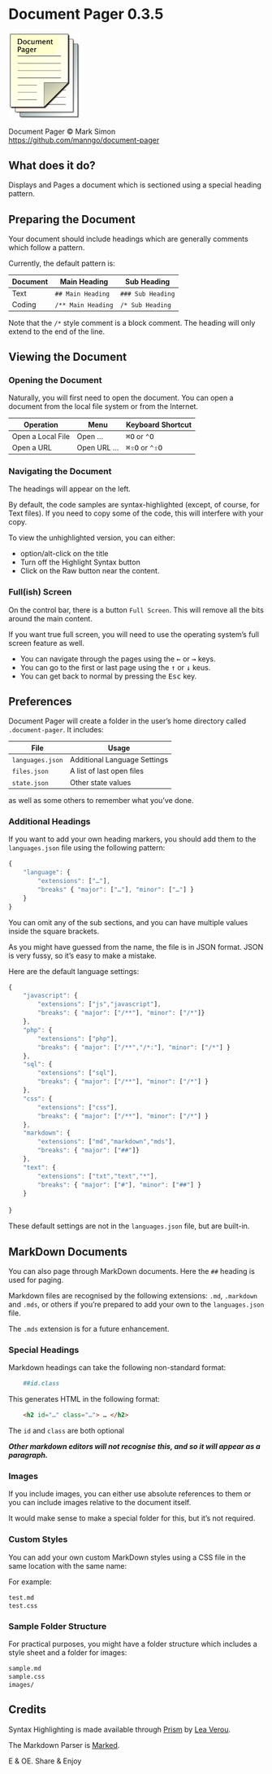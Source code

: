 #	Document Pager 0.3.5

<img src="images/document-pager.png" width="140">

Document Pager © Mark Simon  
https://github.com/manngo/document-pager

##	What does it do?

Displays and Pages a document which is sectioned using a special heading pattern.

##	Preparing the Document

Your document should include headings which are generally comments which follow a pattern.

Currently, the default pattern is:

| Document | Main Heading       | Sub Heading       |
|----------|--------------------|-------------------|
| Text     | `## Main Heading`  | `### Sub Heading` |
| Coding   | `/** Main Heading` | `/* Sub Heading`  |

Note that the `/*` style comment is a block comment. The heading will only extend to the end of the line.

##	Viewing the Document

###	Opening the Document

Naturally, you will first need to open the document. You can open a document from the local file system or from the Internet.

| Operation         | Menu       | Keyboard Shortcut |
|-------------------|------------|-------------------|
| Open a Local File | Open …     | <span><kbd>⌘</kbd><kbd>O</kbd></span> or <span><kbd>⌃</kbd><kbd>O</kbd></span>          |
| Open a URL        | Open URL … | <span><kbd>⌘</kbd><kbd>⇧</kbd><kbd>O</kbd></span> or <span><kbd>⌃</kbd><kbd>⇧</kbd><kbd>O</kbd></span>        |


###	Navigating the Document

The headings will appear on the left.

By default, the code samples are syntax-highlighted (except, of course, for Text files). If you need to copy some of the code, this will interfere with your copy.

To view the unhighlighted version, you can either:

- option/alt-click on the title
- Turn off the Highlight Syntax button
- Click on the Raw button near the content.

###	Full(ish) Screen

On the control bar, there is a button `Full Screen`. This will remove all the bits around the main content.

If you want true full screen, you will need to use the operating system’s full screen feature as well.

- You can navigate through the pages using the <span><kbd>←</kbd></span> or <span><kbd>→</kbd></span> keys.
- You can go to the first or last page using the <span><kbd>↑</kbd></span> or <span><kbd>↓</kbd></span> keus.
- You can get back to normal by pressing the <span><kbd>Esc</kbd></span> key.

##	Preferences

Document Pager will create a folder in the user’s home directory called `.document-pager`. It includes:

| File             | Usage                        |
|------------------|------------------------------|
| `languages.json` | Additional Language Settings |
| `files.json`     | A list of last open files    |
| `state.json`     | Other state values           |

as well as some others to remember what you’ve done.

###	Additional Headings

If you want to add your own heading markers, you should add them to the `languages.json` file using the following pattern:

```js
{
	"language": {
		"extensions": ["…"],
		"breaks" { "major": ["…"], "minor": ["…"] }
	}
}
```

You can omit any of the sub sections, and you can have multiple values inside the square brackets.

As you might have guessed from the name, the file is in JSON format. JSON is very fussy, so it’s easy to make a mistake.

Here are the default language settings:

```js
{
	"javascript": {
		"extensions": ["js","javascript"],
		"breaks": { "major": ["/**"], "minor": ["/*"]}
	},
	"php": {
		"extensions": ["php"],
		"breaks": { "major": ["/**","/*:"], "minor": ["/*"] }
	},
	"sql": {
		"extensions": ["sql"],
		"breaks": { "major": ["/**"], "minor": ["/*"] }
	},
	"css": {
		"extensions": ["css"],
		"breaks": { "major": ["/**"], "minor": ["/*"] }
	},
	"markdown": {
		"extensions": ["md","markdown","mds"],
		"breaks": { "major": ["##"]}
	},
	"text": {
		"extensions": ["txt","text","*"],
		"breaks": { "major": ["#"], "minor": ["##"] }
	}

}
```

These default settings are not in the `languages.json` file, but are built-in.

##	MarkDown Documents

You can also page through MarkDown documents. Here the `##` heading is used for paging.

Markdown files are recognised by the following extensions: `.md`, `.markdown` and `.mds`, or others if you’re prepared to add your own to the `languages.json` file.

The `.mds` extension is for a future enhancement.

###	Special Headings

Markdown headings can take the following non-standard format:

```md
	##id.class
```

This generates HTML in the following format:

```html
	<h2 id="…" class="…"> … </h2>
```

The `id` and `class` are both optional

___Other markdown editors will not recognise this, and so it will appear as a paragraph.___

### Images

If you include images, you can either use absolute references to them or you can include images relative to the document itself.

It would make sense to make a special folder for this, but it’s not required.

###	Custom Styles

You can add your own custom MarkDown styles using a CSS file in the same location with the same name:

For example:

```
test.md
test.css
```

###	Sample Folder Structure

For practical purposes, you might have a folder structure which includes a style sheet and a folder for images:

```
sample.md
sample.css
images/
```

##	Credits

Syntax Highlighting is made available through [Prism](https://prismjs.com/) by [Lea Verou](https://lea.verou.me/).

The Markdown Parser is [Marked](https://marked.js.org/).

E & OE. Share & Enjoy
